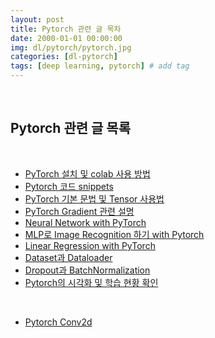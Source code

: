 ```yaml
---
layout: post
title: Pytorch 관련 글 목차
date: 2000-01-01 00:00:00
img: dl/pytorch/pytorch.jpg
categories: [dl-pytorch] 
tags: [deep learning, pytorch] # add tag
---
```


<br>

## **Pytorch 관련 글 목록**

<br>

- [PyTorch 설치 및 colab 사용 방법](https://gaussian37.github.io/dl-pytorch-pytorch-install/)
- [Pytorch 코드 snippets](https://gaussian37.github.io/dl-pytorch-snippets/)
- [PyTorch 기본 문법 및 Tensor 사용법](https://gaussian37.github.io/dl-pytorch-basic/)
- [PyTorch Gradient 관련 설명](https://gaussian37.github.io/dl-pytorch-gradient/)
- [Neural Network with PyTorch](https://gaussian37.github.io/dl-pytorch-neural-network/)
- [MLP로 Image Recognition 하기 with Pytorch](https://gaussian37.github.io/dl-pytorch-Image-Recognition/)
- [Linear Regression with PyTorch](https://gaussian37.github.io/dl-pytorch-linear-regression/)
- [Dataset과 Dataloader](https://gaussian37.github.io/dl-pytorch-dataset-and-dataloader/)
- [Dropout과 BatchNormalization](https://gaussian37.github.io/dl-pytorch-dropout-and-batchnorm/)
- [Pytorch의 시각화 및 학습 현황 확인](https://gaussian37.github.io/dl-pytorch-observe/)

<br>

- [Pytorch Conv2d](https://gaussian37.github.io/dl-pytorch-conv2d/)